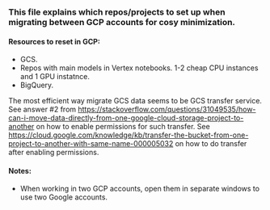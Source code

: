 ### This file explains which repos/projects to set up when migrating between GCP accounts for cosy minimization.

#### Resources to reset in GCP:
- GCS.
- Repos with main models in Vertex notebooks. 1-2 cheap CPU instances and 1 GPU instatnce.
- BigQuery.

The most efficient way migrate GCS data seems to be GCS transfer service. See answer #2 from https://stackoverflow.com/questions/31049535/how-can-i-move-data-directly-from-one-google-cloud-storage-project-to-another on how to enable permissions for such transfer.
See https://cloud.google.com/knowledge/kb/transfer-the-bucket-from-one-project-to-another-with-same-name-000005032 on how to do transfer after enabling permissions.

#### Notes:
- When working in two GCP accounts, open them in separate windows to use two Google accounts.
